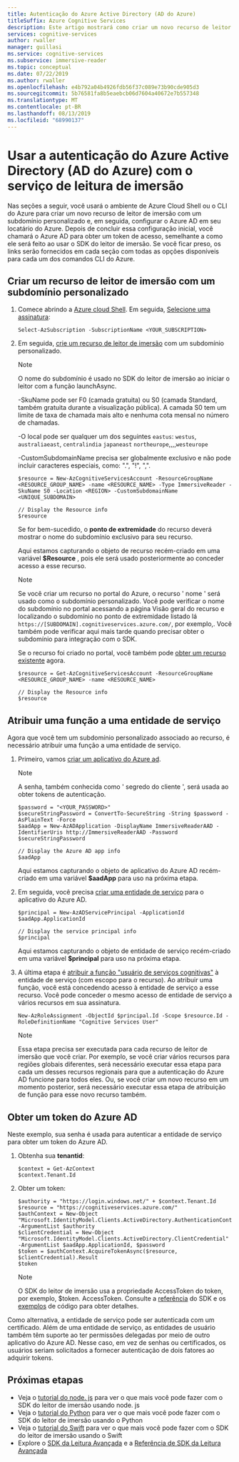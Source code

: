 ```yaml
---
title: Autenticação do Azure Active Directory (AD do Azure)
titleSuffix: Azure Cognitive Services
description: Este artigo mostrará como criar um novo recurso de leitor de imersão com um subdomínio personalizado e, em seguida, configurar o Azure AD em seu locatário do Azure.
services: cognitive-services
author: rwaller
manager: guillasi
ms.service: cognitive-services
ms.subservice: immersive-reader
ms.topic: conceptual
ms.date: 07/22/2019
ms.author: rwaller
ms.openlocfilehash: e4b792a04b4926fdb56f37c089e73b90cde905d3
ms.sourcegitcommit: 5b76581fa8b5eaebcb06d7604a40672e7b557348
ms.translationtype: MT
ms.contentlocale: pt-BR
ms.lasthandoff: 08/13/2019
ms.locfileid: "68990137"
---
```

# <a name="use-azure-active-directory-azure-ad-authentication-with-the-immersive-reader-service"></a>Usar a autenticação do Azure Active Directory (AD do Azure) com o serviço de leitura de imersão

Nas seções a seguir, você usará o ambiente de Azure Cloud Shell ou o CLI do Azure para criar um novo recurso de leitor de imersão com um subdomínio personalizado e, em seguida, configurar o Azure AD em seu locatário do Azure. Depois de concluir essa configuração inicial, você chamará o Azure AD para obter um token de acesso, semelhante a como ele será feito ao usar o SDK do leitor de imersão. Se você ficar preso, os links serão fornecidos em cada seção com todas as opções disponíveis para cada um dos comandos CLI do Azure.

## <a name="create-an-immersive-reader-resource-with-a-custom-subdomain"></a>Criar um recurso de leitor de imersão com um subdomínio personalizado

1. Comece abrindo a [Azure cloud Shell](https://docs.microsoft.com/azure/cloud-shell/overview). Em seguida, [Selecione uma assinatura](https://docs.microsoft.com/powershell/module/servicemanagement/azure/select-azuresubscription?view=azuresmps-4.0.0#description):

   ```azurecli-interactive
   Select-AzSubscription -SubscriptionName <YOUR_SUBSCRIPTION>
   ```

2. Em seguida, [crie um recurso de leitor de imersão](https://docs.microsoft.com/powershell/module/az.cognitiveservices/new-azcognitiveservicesaccount?view=azps-1.8.0) com um subdomínio personalizado.

   >[!NOTE]
   > O nome do subdomínio é usado no SDK do leitor de imersão ao iniciar o leitor com a função launchAsync.

   -SkuName pode ser F0 (camada gratuita) ou S0 (camada Standard, também gratuita durante a visualização pública). A camada S0 tem um limite de taxa de chamada mais alto e nenhuma cota mensal no número de chamadas.

   -O local pode ser qualquer um dos seguintes `eastus`: `westus`, `australiaeast`, `centralindia` `japaneast` `northeurope`,,,,`westeurope`

   -CustomSubdomainName precisa ser globalmente exclusivo e não pode incluir caracteres especiais, como: ".", "!", ",".


   ```azurecli-interactive
   $resource = New-AzCognitiveServicesAccount -ResourceGroupName <RESOURCE_GROUP_NAME> -name <RESOURCE_NAME> -Type ImmersiveReader -SkuName S0 -Location <REGION> -CustomSubdomainName <UNIQUE_SUBDOMAIN>

   // Display the Resource info
   $resource
   ```

   Se for bem-sucedido, o **ponto de extremidade** do recurso deverá mostrar o nome do subdomínio exclusivo para seu recurso.

   Aqui estamos capturando o objeto de recurso recém-criado em uma variável **$Resource** , pois ele será usado posteriormente ao conceder acesso a esse recurso.


   >[!NOTE]
   > Se você criar um recurso no portal do Azure, o recurso ' nome ' será usado como o subdomínio personalizado. Você pode verificar o nome do subdomínio no portal acessando a página Visão geral do recurso e localizando o subdomínio no ponto de extremidade listado lá `https://[SUBDOMAIN].cognitiveservices.azure.com/`, por exemplo,. Você também pode verificar aqui mais tarde quando precisar obter o subdomínio para integração com o SDK.

   Se o recurso foi criado no portal, você também pode [obter um recurso existente](https://docs.microsoft.com/powershell/module/az.cognitiveservices/get-azcognitiveservicesaccount?view=azps-1.8.0) agora.

   ```azurecli-interactive
   $resource = Get-AzCognitiveServicesAccount -ResourceGroupName <RESOURCE_GROUP_NAME> -name <RESOURCE_NAME>

   // Display the Resource info
   $resource
   ```

## <a name="assign-a-role-to-a-service-principal"></a>Atribuir uma função a uma entidade de serviço

Agora que você tem um subdomínio personalizado associado ao recurso, é necessário atribuir uma função a uma entidade de serviço.

1. Primeiro, vamos [criar um aplicativo do Azure ad](https://docs.microsoft.com/powershell/module/Az.Resources/New-AzADApplication?view=azps-1.8.0).

   >[!NOTE]
   > A senha, também conhecida como ' segredo do cliente ', será usada ao obter tokens de autenticação.

   ```azurecli-interactive
   $password = "<YOUR_PASSWORD>"
   $secureStringPassword = ConvertTo-SecureString -String $password -AsPlainText -Force
   $aadApp = New-AzADApplication -DisplayName ImmersiveReaderAAD -IdentifierUris http://ImmersiveReaderAAD -Password $secureStringPassword

   // Display the Azure AD app info
   $aadApp
   ```

   Aqui estamos capturando o objeto de aplicativo do Azure AD recém-criado em uma variável **$aadApp** para uso na próxima etapa.

2. Em seguida, você precisa [criar uma entidade de serviço](https://docs.microsoft.com/powershell/module/az.resources/new-azadserviceprincipal?view=azps-1.8.0) para o aplicativo do Azure AD.

   ```azurecli-interactive
   $principal = New-AzADServicePrincipal -ApplicationId $aadApp.ApplicationId

   // Display the service principal info
   $principal
   ```

   Aqui estamos capturando o objeto de entidade de serviço recém-criado em uma variável **$principal** para uso na próxima etapa.


3. A última etapa é [atribuir a função "usuário de serviços cognitivas"](https://docs.microsoft.com/powershell/module/az.Resources/New-azRoleAssignment?view=azps-1.8.0) à entidade de serviço (com escopo para o recurso). Ao atribuir uma função, você está concedendo acesso à entidade de serviço a esse recurso. Você pode conceder o mesmo acesso de entidade de serviço a vários recursos em sua assinatura.

   ```azurecli-interactive
   New-AzRoleAssignment -ObjectId $principal.Id -Scope $resource.Id -RoleDefinitionName "Cognitive Services User"
   ```

   >[!NOTE]
   > Essa etapa precisa ser executada para cada recurso de leitor de imersão que você criar. Por exemplo, se você criar vários recursos para regiões globais diferentes, será necessário executar essa etapa para cada um desses recursos regionais para que a autenticação do Azure AD funcione para todos eles. Ou, se você criar um novo recurso em um momento posterior, será necessário executar essa etapa de atribuição de função para esse novo recurso também.


## <a name="obtain-an-azure-ad-token"></a>Obter um token do Azure AD

Neste exemplo, sua senha é usada para autenticar a entidade de serviço para obter um token do Azure AD.

1. Obtenha sua **tenantid**:
   ```azurecli-interactive
   $context = Get-AzContext
   $context.Tenant.Id
   ```

2. Obter um token:
   ```azurecli-interactive
   $authority = "https://login.windows.net/" + $context.Tenant.Id
   $resource = "https://cognitiveservices.azure.com/"
   $authContext = New-Object "Microsoft.IdentityModel.Clients.ActiveDirectory.AuthenticationContext" -ArgumentList $authority
   $clientCredential = New-Object "Microsoft.IdentityModel.Clients.ActiveDirectory.ClientCredential" -ArgumentList $aadApp.ApplicationId, $password
   $token = $authContext.AcquireTokenAsync($resource, $clientCredential).Result
   $token
   ```

   >[!NOTE]
   > O SDK do leitor de imersão usa a propriedade AccessToken do token, por exemplo, $token. AccessToken. Consulte a [referência](reference.md) do SDK e os [exemplos](https://github.com/microsoft/immersive-reader-sdk/tree/master/js/samples) de código para obter detalhes.

Como alternativa, a entidade de serviço pode ser autenticada com um certificado. Além de uma entidade de serviço, as entidades de usuário também têm suporte ao ter permissões delegadas por meio de outro aplicativo do Azure AD. Nesse caso, em vez de senhas ou certificados, os usuários seriam solicitados a fornecer autenticação de dois fatores ao adquirir tokens.

## <a name="next-steps"></a>Próximas etapas

* Veja o [tutorial do node. js](./tutorial-nodejs.md) para ver o que mais você pode fazer com o SDK do leitor de imersão usando node. js
* Veja o [tutorial do Python](./tutorial-python.md) para ver o que mais você pode fazer com o SDK do leitor de imersão usando o Python
* Veja o [tutorial do Swift](./tutorial-ios-picture-immersive-reader.md) para ver o que mais você pode fazer com o SDK do leitor de imersão usando o Swift
* Explore o [SDK da Leitura Avançada](https://github.com/microsoft/immersive-reader-sdk) e a [Referência de SDK da Leitura Avançada](./reference.md)